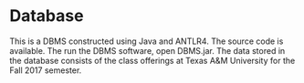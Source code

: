 # Database

This is a DBMS constructed using Java and ANTLR4. The source code is available. The run the DBMS software, open DBMS.jar. The data stored in the database consists of the class offerings at Texas A&M University for the Fall 2017 semester.

